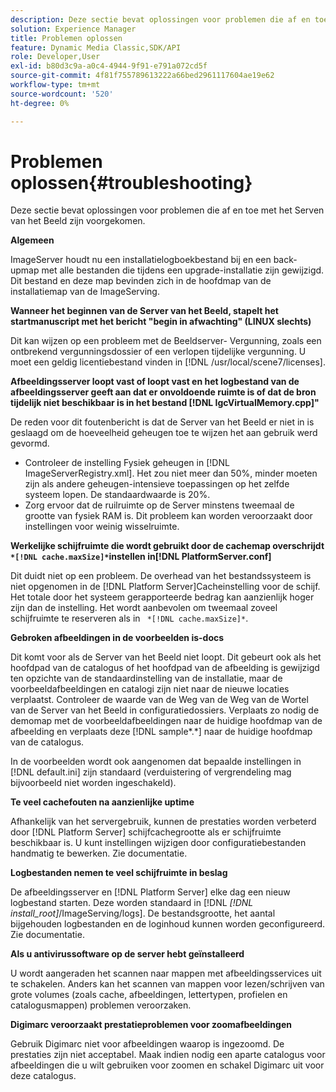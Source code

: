 ```yaml
---
description: Deze sectie bevat oplossingen voor problemen die af en toe met het Serven van het Beeld zijn voorgekomen.
solution: Experience Manager
title: Problemen oplossen
feature: Dynamic Media Classic,SDK/API
role: Developer,User
exl-id: b80d3c9a-a0c4-4944-9f91-e791a072cd5f
source-git-commit: 4f81f755789613222a66bed2961117604ae19e62
workflow-type: tm+mt
source-wordcount: '520'
ht-degree: 0%

---
```


# Problemen oplossen{#troubleshooting}

Deze sectie bevat oplossingen voor problemen die af en toe met het Serven van het Beeld zijn voorgekomen.

**Algemeen**

ImageServer houdt nu een installatielogboekbestand bij en een back-upmap met alle bestanden die tijdens een upgrade-installatie zijn gewijzigd. Dit bestand en deze map bevinden zich in de hoofdmap van de installatiemap van de ImageServing.

**Wanneer het beginnen van de Server van het Beeld, stapelt het startmanuscript met het bericht &quot;begin in afwachting&quot; (LINUX slechts)**

Dit kan wijzen op een probleem met de Beeldserver- Vergunning, zoals een ontbrekend vergunningsdossier of een verlopen tijdelijke vergunning. U moet een geldig licentiebestand vinden in [!DNL /usr/local/scene7/licenses].

**Afbeeldingsserver loopt vast of loopt vast en het logbestand van de afbeeldingsserver geeft aan dat er onvoldoende ruimte is of dat de bron tijdelijk niet beschikbaar is in het bestand [!DNL IgcVirtualMemory.cpp]&quot;**

De reden voor dit foutenbericht is dat de Server van het Beeld er niet in is geslaagd om de hoeveelheid geheugen toe te wijzen het aan gebruik werd gevormd.

* Controleer de instelling Fysiek geheugen in [!DNL ImageServerRegistry.xml]. Het zou niet meer dan 50%, minder moeten zijn als andere geheugen-intensieve toepassingen op het zelfde systeem lopen. De standaardwaarde is 20%.
* Zorg ervoor dat de ruilruimte op de Server minstens tweemaal de grootte van fysiek RAM is. Dit probleem kan worden veroorzaakt door instellingen voor weinig wisselruimte.

**Werkelijke schijfruimte die wordt gebruikt door de cachemap overschrijdt ` *[!DNL cache.maxSize]*`instellen in[!DNL PlatformServer.conf]**

Dit duidt niet op een probleem. De overhead van het bestandssysteem is niet opgenomen in de [!DNL Platform Server]Cacheinstelling voor de schijf. Het totale door het systeem gerapporteerde bedrag kan aanzienlijk hoger zijn dan de instelling. Het wordt aanbevolen om tweemaal zoveel schijfruimte te reserveren als in ` *[!DNL cache.maxSize]*`.

**Gebroken afbeeldingen in de voorbeelden is-docs**

Dit komt voor als de Server van het Beeld niet loopt. Dit gebeurt ook als het hoofdpad van de catalogus of het hoofdpad van de afbeelding is gewijzigd ten opzichte van de standaardinstelling van de installatie, maar de voorbeeldafbeeldingen en catalogi zijn niet naar de nieuwe locaties verplaatst. Controleer de waarde van de Weg van de Weg van de Wortel van de Server van het Beeld in configuratiedossiers. Verplaats zo nodig de demomap met de voorbeeldafbeeldingen naar de huidige hoofdmap van de afbeelding en verplaats deze [!DNL sample*.*] naar de huidige hoofdmap van de catalogus.

In de voorbeelden wordt ook aangenomen dat bepaalde instellingen in [!DNL default.ini] zijn standaard (verduistering of vergrendeling mag bijvoorbeeld niet worden ingeschakeld).

**Te veel cachefouten na aanzienlijke uptime**

Afhankelijk van het servergebruik, kunnen de prestaties worden verbeterd door [!DNL Platform Server] schijfcachegrootte als er schijfruimte beschikbaar is. U kunt instellingen wijzigen door configuratiebestanden handmatig te bewerken. Zie documentatie.

**Logbestanden nemen te veel schijfruimte in beslag**

De afbeeldingsserver en [!DNL Platform Server] elke dag een nieuw logbestand starten. Deze worden standaard in [!DNL *[!DNL install_root]*/ImageServing/logs]. De bestandsgrootte, het aantal bijgehouden logbestanden en de loginhoud kunnen worden geconfigureerd. Zie documentatie.

**Als u antivirussoftware op de server hebt geïnstalleerd**

U wordt aangeraden het scannen naar mappen met afbeeldingsservices uit te schakelen. Anders kan het scannen van mappen voor lezen/schrijven van grote volumes (zoals cache, afbeeldingen, lettertypen, profielen en catalogusmappen) problemen veroorzaken.

**Digimarc veroorzaakt prestatieproblemen voor zoomafbeeldingen**

Gebruik Digimarc niet voor afbeeldingen waarop is ingezoomd. De prestaties zijn niet acceptabel. Maak indien nodig een aparte catalogus voor afbeeldingen die u wilt gebruiken voor zoomen en schakel Digimarc uit voor deze catalogus.
